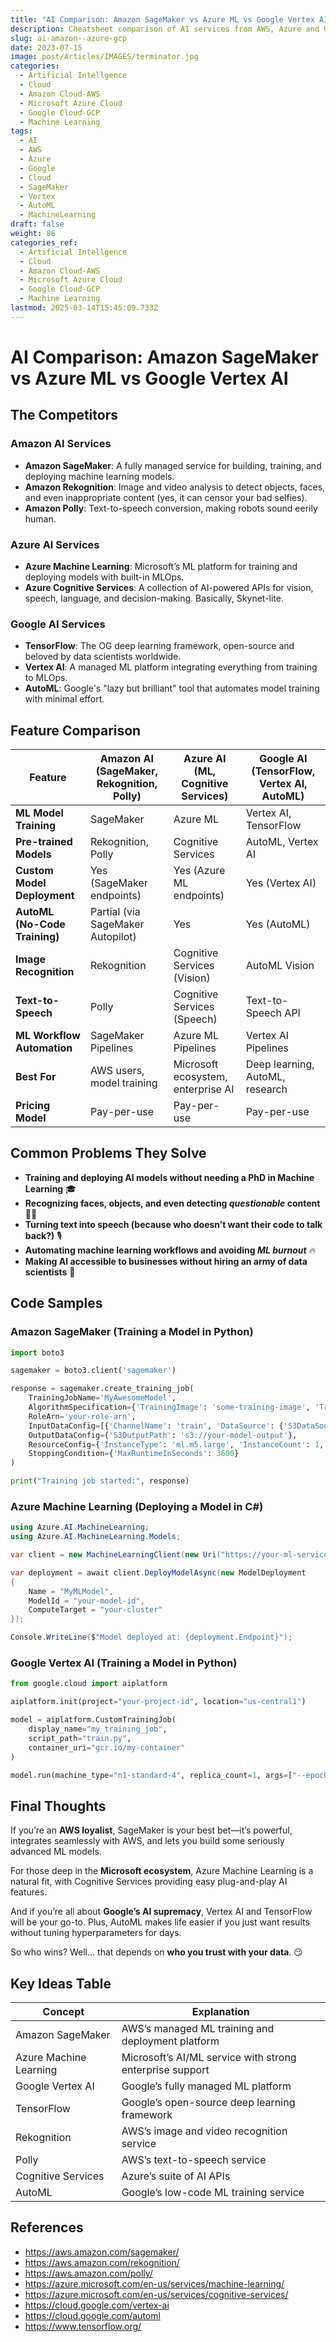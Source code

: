 ```yaml
---
title: "AI Comparison: Amazon SageMaker vs Azure ML vs Google Vertex AI"
description: Cheatsheet comparison of AI services from AWS, Azure and GCP
slug: ai-amazon--azure-gcp
date: 2023-07-15
image: post/Articles/IMAGES/terminator.jpg
categories:
  - Artificial Intellgence
  - Cloud
  - Amazon Cloud-AWS
  - Microsoft Azure Cloud
  - Google Cloud-GCP
  - Machine Learning
tags:
  - AI
  - AWS
  - Azure
  - Google
  - Cloud
  - SageMaker
  - Vertex
  - AutoML
  - MachineLearning
draft: false
weight: 86
categories_ref:
  - Artificial Intellgence
  - Cloud
  - Amazon Cloud-AWS
  - Microsoft Azure Cloud
  - Google Cloud-GCP
  - Machine Learning
lastmod: 2025-03-14T15:45:09.733Z
---
```

# AI Comparison: Amazon SageMaker vs Azure ML vs Google Vertex AI

<!-- 
## Introduction

Welcome to the **AI Smackdown**, where the biggest cloud vendors go head-to-head in the ultimate machine learning battle! 🥊

In this corner, we have **Amazon's AI arsenal**: SageMaker, Rekognition, and Polly, flexing their muscle in model training, image recognition, and text-to-speech.

Over here, repping the **Azure squad**, we’ve got Azure Machine Learning and Cognitive Services, Microsoft’s brainy attempt to dominate AI.

And finally, stepping into the ring from **Google Cloud**, we have TensorFlow, Vertex AI, and AutoML—because if anyone knows AI, it’s the company that probably knows what you’ll search next. 🤖

Let’s break it down and see who packs the biggest AI punch! 🧠💥
-->

## The Competitors

### **Amazon AI Services**

* **Amazon SageMaker**: A fully managed service for building, training, and deploying machine learning models.
* **Amazon Rekognition**: Image and video analysis to detect objects, faces, and even inappropriate content (yes, it can censor your bad selfies).
* **Amazon Polly**: Text-to-speech conversion, making robots sound eerily human.

### **Azure AI Services**

* **Azure Machine Learning**: Microsoft’s ML platform for training and deploying models with built-in MLOps.
* **Azure Cognitive Services**: A collection of AI-powered APIs for vision, speech, language, and decision-making. Basically, Skynet-lite.

### **Google AI Services**

* **TensorFlow**: The OG deep learning framework, open-source and beloved by data scientists worldwide.
* **Vertex AI**: A managed ML platform integrating everything from training to MLOps.
* **AutoML**: Google's "lazy but brilliant" tool that automates model training with minimal effort.

## Feature Comparison

| Feature                       | Amazon AI (SageMaker, Rekognition, Polly) | Azure AI (ML, Cognitive Services)  | Google AI (TensorFlow, Vertex AI, AutoML) |
| ----------------------------- | ----------------------------------------- | ---------------------------------- | ----------------------------------------- |
| **ML Model Training**         | SageMaker                                 | Azure ML                           | Vertex AI, TensorFlow                     |
| **Pre-trained Models**        | Rekognition, Polly                        | Cognitive Services                 | AutoML, Vertex AI                         |
| **Custom Model Deployment**   | Yes (SageMaker endpoints)                 | Yes (Azure ML endpoints)           | Yes (Vertex AI)                           |
| **AutoML (No-Code Training)** | Partial (via SageMaker Autopilot)         | Yes                                | Yes (AutoML)                              |
| **Image Recognition**         | Rekognition                               | Cognitive Services (Vision)        | AutoML Vision                             |
| **Text-to-Speech**            | Polly                                     | Cognitive Services (Speech)        | Text-to-Speech API                        |
| **ML Workflow Automation**    | SageMaker Pipelines                       | Azure ML Pipelines                 | Vertex AI Pipelines                       |
| **Best For**                  | AWS users, model training                 | Microsoft ecosystem, enterprise AI | Deep learning, AutoML, research           |
| **Pricing Model**             | Pay-per-use                               | Pay-per-use                        | Pay-per-use                               |

## Common Problems They Solve

* **Training and deploying AI models without needing a PhD in Machine Learning** 🎓
* **Recognizing faces, objects, and even detecting *questionable* content** 🕵️‍♂️
* **Turning text into speech (because who doesn’t want their code to talk back?)** 🎙️
* **Automating machine learning workflows and avoiding *ML burnout*** 🔥
* **Making AI accessible to businesses without hiring an army of data scientists** 💼

## Code Samples

### **Amazon SageMaker (Training a Model in Python)**

```python
import boto3

sagemaker = boto3.client('sagemaker')

response = sagemaker.create_training_job(
    TrainingJobName='MyAwesomeModel',
    AlgorithmSpecification={'TrainingImage': 'some-training-image', 'TrainingInputMode': 'File'},
    RoleArn='your-role-arn',
    InputDataConfig=[{'ChannelName': 'train', 'DataSource': {'S3DataSource': {'S3Uri': 's3://your-data'}}}],
    OutputDataConfig={'S3OutputPath': 's3://your-model-output'},
    ResourceConfig={'InstanceType': 'ml.m5.large', 'InstanceCount': 1, 'VolumeSizeInGB': 10},
    StoppingCondition={'MaxRuntimeInSeconds': 3600}
)

print("Training job started:", response)
```

### **Azure Machine Learning (Deploying a Model in C#)**

```csharp
using Azure.AI.MachineLearning;
using Azure.AI.MachineLearning.Models;

var client = new MachineLearningClient(new Uri("https://your-ml-service.com"), new DefaultAzureCredential());

var deployment = await client.DeployModelAsync(new ModelDeployment
{
    Name = "MyMLModel",
    ModelId = "your-model-id",
    ComputeTarget = "your-cluster"
});

Console.WriteLine($"Model deployed at: {deployment.Endpoint}");
```

### **Google Vertex AI (Training a Model in Python)**

```python
from google.cloud import aiplatform

aiplatform.init(project="your-project-id", location="us-central1")

model = aiplatform.CustomTrainingJob(
    display_name="my_training_job",
    script_path="train.py",
    container_uri="gcr.io/my-container"
)

model.run(machine_type="n1-standard-4", replica_count=1, args=["--epochs", "10"])
```

## Final Thoughts

If you’re an **AWS loyalist**, SageMaker is your best bet—it’s powerful, integrates seamlessly with AWS, and lets you build some seriously advanced ML models.

For those deep in the **Microsoft ecosystem**, Azure Machine Learning is a natural fit, with Cognitive Services providing easy plug-and-play AI features.

And if you’re all about **Google’s AI supremacy**, Vertex AI and TensorFlow will be your go-to. Plus, AutoML makes life easier if you just want results without tuning hyperparameters for days.

So who wins? Well… that depends on **who you trust with your data**. 😏

## Key Ideas Table

| Concept                | Explanation                                              |
| ---------------------- | -------------------------------------------------------- |
| Amazon SageMaker       | AWS’s managed ML training and deployment platform        |
| Azure Machine Learning | Microsoft’s AI/ML service with strong enterprise support |
| Google Vertex AI       | Google’s fully managed ML platform                       |
| TensorFlow             | Google’s open-source deep learning framework             |
| Rekognition            | AWS’s image and video recognition service                |
| Polly                  | AWS’s text-to-speech service                             |
| Cognitive Services     | Azure’s suite of AI APIs                                 |
| AutoML                 | Google’s low-code ML training service                    |

## References

* https://aws.amazon.com/sagemaker/
* https://aws.amazon.com/rekognition/
* https://aws.amazon.com/polly/
* https://azure.microsoft.com/en-us/services/machine-learning/
* https://azure.microsoft.com/en-us/services/cognitive-services/
* https://cloud.google.com/vertex-ai
* https://cloud.google.com/automl
* https://www.tensorflow.org/
